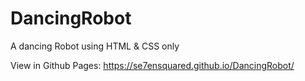 # DancingRobot
A dancing Robot using HTML &amp; CSS only

View in Github Pages: https://se7ensquared.github.io/DancingRobot/
